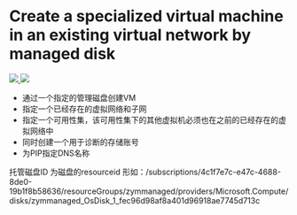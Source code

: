 # Create a specialized virtual machine in an existing virtual network by managed disk

<a href="https://portal.azure.cn/#create/Microsoft.Template/uri/https%3A%2F%2Fraw.githubusercontent.com%2Fdafoyiming%2Fazure-quick-start-china%2Fmeat%2F201-vm-specialized-managed-vhd-existing-vnet-AS%2Fazuredeploy.json" target="_blank">
    <img src="http://azuredeploy.net/deploybutton.png"/>
</a>
<a href="http://armviz.io/#/?load=https%3A%2F%2Fraw.githubusercontent.com%2FAzure%2Fazure-quickstart-templates%2Fmaster%2F201-vm-specialized-vhd-existing-vnet%2Fazuredeploy.json" target="_blank">
    <img src="http://armviz.io/visualizebutton.png"/>
</a>

- 通过一个指定的管理磁盘创建VM
- 指定一个已经存在的虚拟网络和子网
- 指定一个可用性集，该可用性集下的其他虚拟机必须也在之前的已经存在的虚拟网络中
- 同时创建一个用于诊断的存储账号
- 为PIP指定DNS名称

托管磁盘ID 为磁盘的resourceid 形如：/subscriptions/4c1f7e7c-e47c-4688-8de0-19b1f8b58636/resourceGroups/zymmanaged/providers/Microsoft.Compute/disks/zymmanaged_OsDisk_1_fec96d98af8a401d96918ae7745d713c